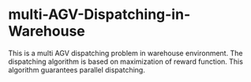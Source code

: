 # multi-AGV-Dispatching-in-Warehouse
This is a multi AGV dispatching problem in warehouse environment. The dispatching algorithm is based on maximization of reward function. This algorithm guarantees parallel dispatching.
